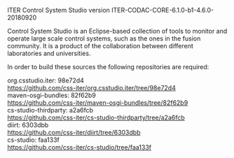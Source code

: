 ITER Control System Studio version ITER-CODAC-CORE-6.1.0-b1-4.6.0-20180920

Control System Studio is an Eclipse-based collection of tools
to monitor and operate large scale control systems, such as the
ones in the fusion community. It is a product of the collaboration
between different laboratories and universities.

In order to build these sources the following repositories are required:

org.csstudio.iter: 98e72d4  
<https://github.com/css-iter/org.csstudio.iter/tree/98e72d4>  
maven-osgi-bundles: 82f62b9  
<https://github.com/css-iter/maven-osgi-bundles/tree/82f62b9>  
cs-studio-thirdparty: a2a6fcb  
<https://github.com/css-iter/cs-studio-thirdparty/tree/a2a6fcb>  
diirt: 6303dbb  
<https://github.com/css-iter/diirt/tree/6303dbb>  
cs-studio: faa133f  
<https://github.com/css-iter/cs-studio/tree/faa133f>  
